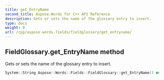 ```yaml
---
title: get_EntryName
second_title: Aspose.Words for C++ API Reference
description: Gets or sets the name of the glossary entry to insert. 
type: docs
weight: 0
url: /cpp/aspose.words.fields/fieldglossary/get_entryname/
---
```

## FieldGlossary.get_EntryName method


Gets or sets the name of the glossary entry to insert.

```cpp
System::String Aspose::Words::Fields::FieldGlossary::get_EntryName() override
```

